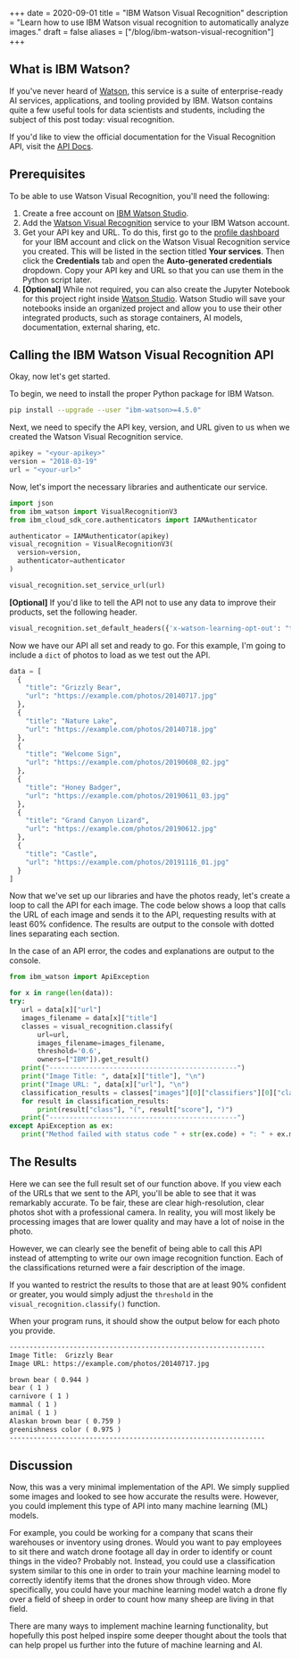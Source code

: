 +++
date = 2020-09-01
title = "IBM Watson Visual Recognition"
description = "Learn how to use IBM Watson visual recognition to automatically analyze images."
draft = false
aliases = ["/blog/ibm-watson-visual-recognition"]
+++

## What is IBM Watson?

If you've never heard of [Watson](https://www.ibm.com/watson), this service is a
suite of enterprise-ready AI services, applications, and tooling provided by
IBM. Watson contains quite a few useful tools for data scientists and students,
including the subject of this post today: visual recognition.

If you'd like to view the official documentation for the Visual Recognition API,
visit the
[API Docs](https://cloud.ibm.com/apidocs/visual-recognition/visual-recognition-v3?code=python).

## Prerequisites

To be able to use Watson Visual Recognition, you'll need the following:

1. Create a free account on
   [IBM Watson Studio](https://www.ibm.com/cloud/watson-studio).
2. Add the
   [Watson Visual Recognition](https://www.ibm.com/cloud/watson-visual-recognition)
   service to your IBM Watson account.
3. Get your API key and URL. To do this, first go to the
   [profile dashboard](https://dataplatform.cloud.ibm.com/home2?context=cpdaas)
   for your IBM account and click on the Watson Visual Recognition service you
   created. This will be listed in the section titled **Your services**. Then
   click the **Credentials** tab and open the **Auto-generated credentials**
   dropdown. Copy your API key and URL so that you can use them in the Python
   script later.
4. **[Optional]** While not required, you can also create the Jupyter Notebook
   for this project right inside
   [Watson Studio](https://www.ibm.com/cloud/watson-studio). Watson Studio will
   save your notebooks inside an organized project and allow you to use their
   other integrated products, such as storage containers, AI models,
   documentation, external sharing, etc.

## Calling the IBM Watson Visual Recognition API

Okay, now let's get started.

To begin, we need to install the proper Python package for IBM Watson.

```sh
pip install --upgrade --user "ibm-watson>=4.5.0"
```

Next, we need to specify the API key, version, and URL given to us when we
created the Watson Visual Recognition service.

```python
apikey = "<your-apikey>"
version = "2018-03-19"
url = "<your-url>"
```

Now, let's import the necessary libraries and authenticate our service.

```python
import json
from ibm_watson import VisualRecognitionV3
from ibm_cloud_sdk_core.authenticators import IAMAuthenticator

authenticator = IAMAuthenticator(apikey)
visual_recognition = VisualRecognitionV3(
  version=version,
  authenticator=authenticator
)

visual_recognition.set_service_url(url)
```

**[Optional]** If you'd like to tell the API not to use any data to improve
their products, set the following header.

```python
visual_recognition.set_default_headers({'x-watson-learning-opt-out': "true"})
```

Now we have our API all set and ready to go. For this example, I'm going to
include a `dict` of photos to load as we test out the API.

```python
data = [
  {
    "title": "Grizzly Bear",
    "url": "https://example.com/photos/20140717.jpg"
  },
  {
    "title": "Nature Lake",
    "url": "https://example.com/photos/20140718.jpg"
  },
  {
    "title": "Welcome Sign",
    "url": "https://example.com/photos/20190608_02.jpg"
  },
  {
    "title": "Honey Badger",
    "url": "https://example.com/photos/20190611_03.jpg"
  },
  {
    "title": "Grand Canyon Lizard",
    "url": "https://example.com/photos/20190612.jpg"
  },
  {
    "title": "Castle",
    "url": "https://example.com/photos/20191116_01.jpg"
  }
]
```

Now that we've set up our libraries and have the photos ready, let's create a
loop to call the API for each image. The code below shows a loop that calls the
URL of each image and sends it to the API, requesting results with at least 60%
confidence. The results are output to the console with dotted lines separating
each section.

In the case of an API error, the codes and explanations are output to the
console.

```python
from ibm_watson import ApiException

for x in range(len(data)):
try:
   url = data[x]["url"]
   images_filename = data[x]["title"]
   classes = visual_recognition.classify(
       url=url,
       images_filename=images_filename,
       threshold='0.6',
       owners=["IBM"]).get_result()
   print("-----------------------------------------------")
   print("Image Title: ", data[x]["title"], "\n")
   print("Image URL: ", data[x]["url"], "\n")
   classification_results = classes["images"][0]["classifiers"][0]["classes"]
   for result in classification_results:
       print(result["class"], "(", result["score"], ")")
   print("-----------------------------------------------")
except ApiException as ex:
   print("Method failed with status code " + str(ex.code) + ": " + ex.message)
```

## The Results

Here we can see the full result set of our function above. If you view each of
the URLs that we sent to the API, you'll be able to see that it was remarkably
accurate. To be fair, these are clear high-resolution, clear photos shot with a
professional camera. In reality, you will most likely be processing images that
are lower quality and may have a lot of noise in the photo.

However, we can clearly see the benefit of being able to call this API instead
of attempting to write our own image recognition function. Each of the
classifications returned were a fair description of the image.

If you wanted to restrict the results to those that are at least 90% confident
or greater, you would simply adjust the `threshold` in the
`visual_recognition.classify()` function.

When your program runs, it should show the output below for each photo you
provide.

```txt
----------------------------------------------------------------
Image Title:  Grizzly Bear
Image URL: https://example.com/photos/20140717.jpg

brown bear ( 0.944 )
bear ( 1 )
carnivore ( 1 )
mammal ( 1 )
animal ( 1 )
Alaskan brown bear ( 0.759 )
greenishness color ( 0.975 )
----------------------------------------------------------------
```

## Discussion

Now, this was a very minimal implementation of the API. We simply supplied some
images and looked to see how accurate the results were. However, you could
implement this type of API into many machine learning (ML) models.

For example, you could be working for a company that scans their warehouses or
inventory using drones. Would you want to pay employees to sit there and watch
drone footage all day in order to identify or count things in the video?
Probably not. Instead, you could use a classification system similar to this one
in order to train your machine learning model to correctly identify items that
the drones show through video. More specifically, you could have your machine
learning model watch a drone fly over a field of sheep in order to count how
many sheep are living in that field.

There are many ways to implement machine learning functionality, but hopefully
this post helped inspire some deeper thought about the tools that can help
propel us further into the future of machine learning and AI.
